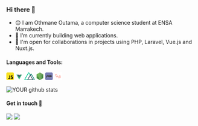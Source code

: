 <!--
**outama-othmane/outama-othmane** is a ✨ _special_ ✨ repository because its `README.md` (this file) appears on your GitHub profile.

Here are some ideas to get you started:

- 🔭 I’m currently working on ...
- 🌱 I’m currently learning ...
- 👯 I’m looking to collaborate on ...
- 🤔 I’m looking for help with ...
- 💬 Ask me about ...
- 📫 How to reach me: ...
- 😄 Pronouns: ...
- ⚡ Fun fact: ...
-->

### Hi there 👋
- :blush: I am Othmane Outama, a computer science student at ENSA Marrakech.
- 🔭 I’m currently building web applications.
- 👯 I'm open for collaborations in projects using PHP, Laravel, Vue.js and Nuxt.js.

#### **Languages and Tools:**  
<code><img height="20" src="icons/javascript.png"></code>
<code><img height="20" src="icons/vuejs.png"></code>
<code><img height="20" src="icons/nuxtjs.png"></code>
<code><img height="20" src="icons/nodejs.png"></code>
<code><img height="20" src="icons/php.png"></code>
<code><img height="20" src="icons/laravel.png"></code>

![YOUR github stats](https://github-readme-stats.vercel.app/api?username=outama-othmane)
#### Get in touch :speech_balloon:
[<img src="https://img.shields.io/badge/linkedin-%230077B5.svg?&style=for-the-badge&logo=linkedin&logoColor=white" />](https://www.linkedin.com/in/outamaothmane/) [<img src = "https://img.shields.io/badge/facebook-%231877F2.svg?&style=for-the-badge&logo=facebook&logoColor=white">](https://www.facebook.com/outama.othmane)